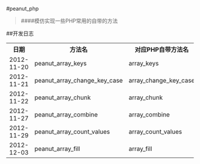 #peanut_php
> ####模仿实现一些PHP常用的自带的方法

##开发日志

<table>
	<tr>
		<th>日期</th>
		<th>方法名</th>
		<th>对应PHP自带方法名</th>
	</tr>
	<tr>
		<td>2012-11-20</td>
		<td>peanut_array_keys</td>
		<td>array_keys</td>
	</tr>
	<tr>
		<td>2012-11-21</td>
		<td>peanut_array_change_key_case</td>
		<td>array_change_key_case</td>
	</tr>
	<tr>
		<td>2012-11-22</td>
		<td>peanut_array_chunk</td>
		<td>array_chunk</td>
	</tr>
	<tr>
		<td>2012-11-27</td>
		<td>peanut_array_combine</td>
		<td>array_combine</td>
	</tr>
	<tr>
		<td>2012-11-29</td>
		<td>peanut_array_count_values</td>
		<td>array_count_values</td>
	</tr>
	<tr>
		<td>2012-12-03</td>
		<td>peanut_array_fill</td>
		<td>array_fill</td>
	</tr>
</table>